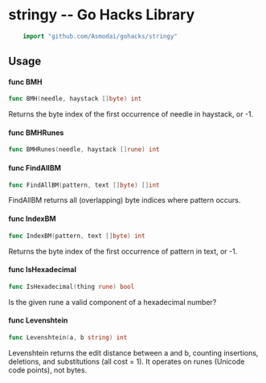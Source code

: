 <!-- -*- Mode: gfm; auto-fill: t; fill-column: 78; -*- -->

# stringy -- Go Hacks Library

```go
    import "github.com/Asmodai/gohacks/stringy"
```

## Usage

#### func  BMH

```go
func BMH(needle, haystack []byte) int
```
Returns the byte index of the first occurrence of needle in haystack, or -1.

#### func  BMHRunes

```go
func BMHRunes(needle, haystack []rune) int
```

#### func  FindAllBM

```go
func FindAllBM(pattern, text []byte) []int
```
FindAllBM returns all (overlapping) byte indices where pattern occurs.

#### func  IndexBM

```go
func IndexBM(pattern, text []byte) int
```
Returns the byte index of the first occurrence of pattern in text, or -1.

#### func  IsHexadecimal

```go
func IsHexadecimal(thing rune) bool
```
Is the given rune a valid component of a hexadecimal number?

#### func  Levenshtein

```go
func Levenshtein(a, b string) int
```
Levenshtein returns the edit distance between a and b, counting insertions,
deletions, and substitutions (all cost = 1). It operates on runes (Unicode code
points), not bytes.
